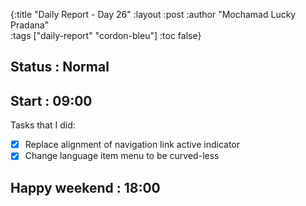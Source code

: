 {:title "Daily Report - Day 26"
 :layout :post
 :author "Mochamad Lucky Pradana"   
 :tags  ["daily-report" "cordon-bleu"]
 :toc false}

## **Status : Normal**

## **Start : 09:00**
Tasks that I did:
- [x] Replace alignment of navigation link active indicator
- [x] Change language item menu to be curved-less

## **Happy weekend : 18:00**
